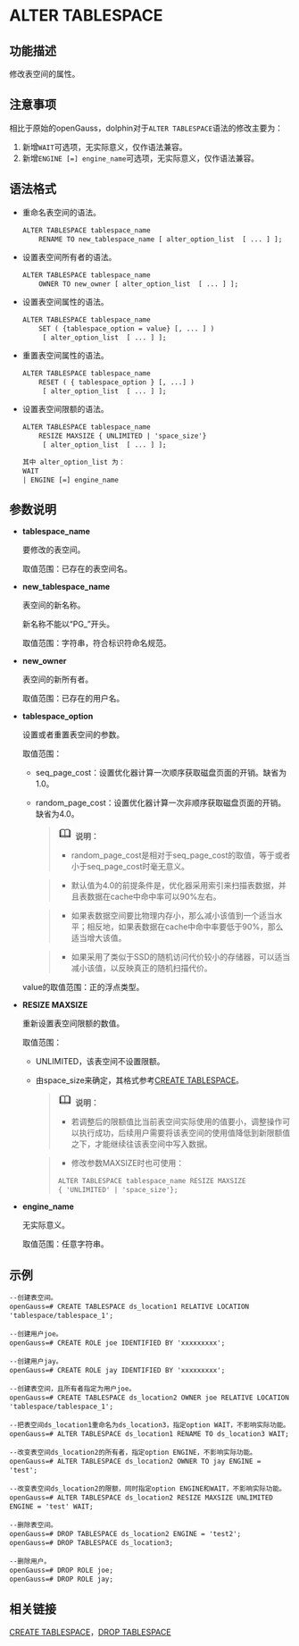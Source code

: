 # ALTER TABLESPACE<a name="ZH-CN_TOPIC_0289899866"></a>

## 功能描述<a name="zh-cn_topic_0283137270_zh-cn_topic_0237122078_zh-cn_topic_0059777507_s15c266ccb0b240ddaab9e5fadcfb4313"></a>

修改表空间的属性。

## 注意事项<a name="zh-cn_topic_0283137126_zh-cn_topic_0237122076_zh-cn_topic_0059779051_s8ea536d5b8ff459e9e3614e35f53bc2a"></a>

相比于原始的openGauss，dolphin对于```ALTER TABLESPACE```语法的修改主要为：

1. 新增```WAIT```可选项，无实际意义，仅作语法兼容。
2. 新增```ENGINE [=] engine_name```可选项，无实际意义，仅作语法兼容。

## 语法格式<a name="zh-cn_topic_0283137270_zh-cn_topic_0237122078_zh-cn_topic_0059777507_s918cfbbb9e5d4554a22b92cdbaa77d86"></a>

-   重命名表空间的语法。

    ```
    ALTER TABLESPACE tablespace_name 
        RENAME TO new_tablespace_name [ alter_option_list  [ ... ] ];
    ```

-   设置表空间所有者的语法。

    ```
    ALTER TABLESPACE tablespace_name 
        OWNER TO new_owner [ alter_option_list  [ ... ] ];
    ```

-   设置表空间属性的语法。

    ```
    ALTER TABLESPACE tablespace_name 
        SET ( {tablespace_option = value} [, ... ] )
         [ alter_option_list  [ ... ] ];
    ```

-   重置表空间属性的语法。

    ```
    ALTER TABLESPACE tablespace_name 
        RESET ( { tablespace_option } [, ...] )
         [ alter_option_list  [ ... ] ];
    ```

-   设置表空间限额的语法。

    ```
    ALTER TABLESPACE tablespace_name 
        RESIZE MAXSIZE { UNLIMITED | 'space_size'}
         [ alter_option_list  [ ... ] ];
    ```

        其中 alter_option_list 为：
        WAIT 
        | ENGINE [=] engine_name

## 参数说明<a name="zh-cn_topic_0283137270_zh-cn_topic_0237122078_zh-cn_topic_0059777507_s089537de861942ffac3f726a79d2a900"></a>

-   **tablespace\_name**

    要修改的表空间。

    取值范围：已存在的表空间名。

-   **new\_tablespace\_name**

    表空间的新名称。

    新名称不能以“PG\_”开头。

    取值范围：字符串，符合标识符命名规范。

-   **new\_owner**

    表空间的新所有者。

    取值范围：已存在的用户名。

-   **tablespace\_option**

    设置或者重置表空间的参数。

    取值范围：

    -   seq\_page\_cost：设置优化器计算一次顺序获取磁盘页面的开销。缺省为1.0。
    -   random\_page\_cost：设置优化器计算一次非顺序获取磁盘页面的开销。缺省为4.0。

        >![](public_sys-resources/icon-note.png) **说明：** 
        >-   random\_page\_cost是相对于seq\_page\_cost的取值，等于或者小于seq\_page\_cost时毫无意义。

        >-   默认值为4.0的前提条件是，优化器采用索引来扫描表数据，并且表数据在cache中命中率可以90%左右。

        >-   如果表数据空间要比物理内存小，那么减小该值到一个适当水平；相反地，如果表数据在cache中命中率要低于90%，那么适当增大该值。

        >-   如果采用了类似于SSD的随机访问代价较小的存储器，可以适当减小该值，以反映真正的随机扫描代价。


    value的取值范围：正的浮点类型。

-   **RESIZE MAXSIZE**

    重新设置表空间限额的数值。

    取值范围：

    -   UNLIMITED，该表空间不设置限额。
    -   由space\_size来确定，其格式参考[CREATE TABLESPACE](../SQLReference/CREATE-TABLESPACE.md)。

        >![](public_sys-resources/icon-note.png) **说明：** 
        >-   若调整后的限额值比当前表空间实际使用的值要小，调整操作可以执行成功，后续用户需要将该表空间的使用值降低到新限额值之下，才能继续往该表空间中写入数据。
        
        >-   修改参数MAXSIZE时也可使用：
        >```
        >ALTER TABLESPACE tablespace_name RESIZE MAXSIZE
        > { 'UNLIMITED' | 'space_size'};
        >```

-   **engine\_name**

    无实际意义。

    取值范围：任意字符串。

## 示例<a name="zh-cn_topic_0283137270_zh-cn_topic_0237122078_zh-cn_topic_0059777507_sf0e218df4bb44fd0afce8f50d6654d19"></a>

```
--创建表空间。
openGauss=# CREATE TABLESPACE ds_location1 RELATIVE LOCATION 'tablespace/tablespace_1';

--创建用户joe。
openGauss=# CREATE ROLE joe IDENTIFIED BY 'xxxxxxxxx';

--创建用户jay。
openGauss=# CREATE ROLE jay IDENTIFIED BY 'xxxxxxxxx';

--创建表空间，且所有者指定为用户joe。
openGauss=# CREATE TABLESPACE ds_location2 OWNER joe RELATIVE LOCATION 'tablespace/tablespace_1';

--把表空间ds_location1重命名为ds_location3，指定option WAIT，不影响实际功能。
openGauss=# ALTER TABLESPACE ds_location1 RENAME TO ds_location3 WAIT;

--改变表空间ds_location2的所有者，指定option ENGINE，不影响实际功能。
openGauss=# ALTER TABLESPACE ds_location2 OWNER TO jay ENGINE = 'test';

--改变表空间ds_location2的限额，同时指定option ENGINE和WAIT，不影响实际功能。
openGauss=# ALTER TABLESPACE ds_location2 RESIZE MAXSIZE UNLIMITED ENGINE = 'test' WAIT;

--删除表空间。
openGauss=# DROP TABLESPACE ds_location2 ENGINE = 'test2';
openGauss=# DROP TABLESPACE ds_location3;

--删除用户。
openGauss=# DROP ROLE joe;
openGauss=# DROP ROLE jay;
```

## 相关链接<a name="section156744489391"></a>

[CREATE TABLESPACE](dolphin-CREATE-TABLESPACE.md)，[DROP TABLESPACE](dolphin-DROP-TABLESPACE.md)
